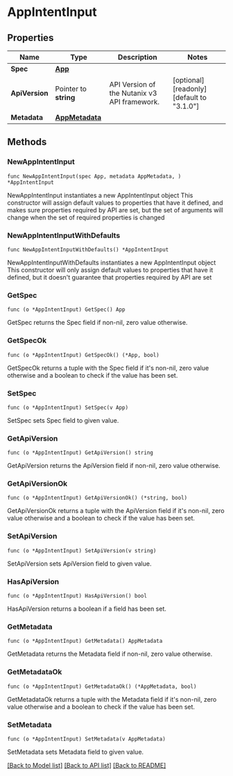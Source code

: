 # AppIntentInput

## Properties

Name | Type | Description | Notes
------------ | ------------- | ------------- | -------------
**Spec** | [**App**](App.md) |  | 
**ApiVersion** | Pointer to **string** | API Version of the Nutanix v3 API framework. | [optional] [readonly] [default to "3.1.0"]
**Metadata** | [**AppMetadata**](AppMetadata.md) |  | 

## Methods

### NewAppIntentInput

`func NewAppIntentInput(spec App, metadata AppMetadata, ) *AppIntentInput`

NewAppIntentInput instantiates a new AppIntentInput object
This constructor will assign default values to properties that have it defined,
and makes sure properties required by API are set, but the set of arguments
will change when the set of required properties is changed

### NewAppIntentInputWithDefaults

`func NewAppIntentInputWithDefaults() *AppIntentInput`

NewAppIntentInputWithDefaults instantiates a new AppIntentInput object
This constructor will only assign default values to properties that have it defined,
but it doesn't guarantee that properties required by API are set

### GetSpec

`func (o *AppIntentInput) GetSpec() App`

GetSpec returns the Spec field if non-nil, zero value otherwise.

### GetSpecOk

`func (o *AppIntentInput) GetSpecOk() (*App, bool)`

GetSpecOk returns a tuple with the Spec field if it's non-nil, zero value otherwise
and a boolean to check if the value has been set.

### SetSpec

`func (o *AppIntentInput) SetSpec(v App)`

SetSpec sets Spec field to given value.


### GetApiVersion

`func (o *AppIntentInput) GetApiVersion() string`

GetApiVersion returns the ApiVersion field if non-nil, zero value otherwise.

### GetApiVersionOk

`func (o *AppIntentInput) GetApiVersionOk() (*string, bool)`

GetApiVersionOk returns a tuple with the ApiVersion field if it's non-nil, zero value otherwise
and a boolean to check if the value has been set.

### SetApiVersion

`func (o *AppIntentInput) SetApiVersion(v string)`

SetApiVersion sets ApiVersion field to given value.

### HasApiVersion

`func (o *AppIntentInput) HasApiVersion() bool`

HasApiVersion returns a boolean if a field has been set.

### GetMetadata

`func (o *AppIntentInput) GetMetadata() AppMetadata`

GetMetadata returns the Metadata field if non-nil, zero value otherwise.

### GetMetadataOk

`func (o *AppIntentInput) GetMetadataOk() (*AppMetadata, bool)`

GetMetadataOk returns a tuple with the Metadata field if it's non-nil, zero value otherwise
and a boolean to check if the value has been set.

### SetMetadata

`func (o *AppIntentInput) SetMetadata(v AppMetadata)`

SetMetadata sets Metadata field to given value.



[[Back to Model list]](../README.md#documentation-for-models) [[Back to API list]](../README.md#documentation-for-api-endpoints) [[Back to README]](../README.md)


